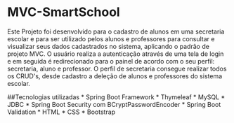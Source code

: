 # MVC-SmartSchool

Este Projeto foi desenvolvido para o cadastro de alunos em uma secretaria escolar e para ser utilizado pelos alunos e professores para consultar e visualizar seus dados cadastrados no sistema, aplicando o padrão de projeto MVC. O usuário realiza a autenticação através de uma tela de login e em seguida é redirecionado para o painel de acordo com o seu perfil: secretaria, aluno e professor. O perfil de secretaria consegue realizar todos os CRUD's, desde cadastro a deleção de alunos e professores do sistema escolar.

##Tecnologias utilizadas
    * Spring Boot Framework
    * Thymeleaf
    * MySQL
    * JDBC
    * Spring Boot Security com BCryptPasswordEncoder
    * Spring Boot Validation
    * HTML
    * CSS
    * Bootstrap
